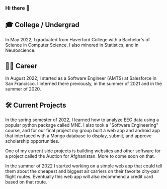 ### Hi there 👋

<!--
**KeetonMartin/KeetonMartin** is a ✨ _special_ ✨ repository because its `README.md` (this file) appears on your GitHub profile.

Here are some ideas to get you started:

- 🔭 I’m currently working on ...
- 🌱 I’m currently learning ...
- 👯 I’m looking to collaborate on ...
- 🤔 I’m looking for help with ...
- 💬 Ask me about ...
- 📫 How to reach me: ...
- 😄 Pronouns: ...
- ⚡ Fun fact: ...
-->

## :mortar_board: College / Undergrad
In May 2022, I graduated from Haverford College with a Bachelor's of Science in Computer Science. I also minored in Statistics, and in Neuroscience.

## :man_office_worker: Career
In August 2022, I started as a Software Engineer (AMTS) at Salesforce in San Francisco. I interned there previously, in the summer of 2021 and in the summer of 2020.

## :hammer_and_wrench: Current Projects
In the spring semester of 2022, I learned how to analyze EEG data using a popular python package called MNE. I also took a "Software Engineering" course, and for our final project my group built a web app and android app that interfaced with a Mongo database to display, submit, and approve scholarship opportunities. 

One of my current side projects is building websites and other software for a project called the Auction for Afghanistan. More to come soon on that.

In the summer of 2022 I started working on a simple web app that could tell them about the cheapest and biggest air carriers on their favorite city-pair flight routes. Eventually this web app will also recommend a credit card based on that route.
